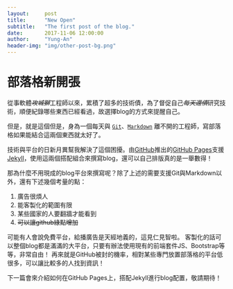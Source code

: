 ```yaml
---
layout:     post
title:      "New Open"
subtitle:   "The first post of the blog."
date:       2017-11-06 12:00:00
author:     "Yung-An"
header-img: "img/other-post-bg.png"
---
```


# 部落格新開張

從事軟體~~_攻城獅_~~工程師以來，累積了超多的技術債，為了督促自己~~_每天還債_~~研究技術，順便紀錄哪些東西已經看過，故選擇blog的方式來提醒自己。

但是，就是這個但是，身為一個每天與 [`Git`][gitwiki_eng]、[`Markdown`][markdownwiki_eng] 離不開的工程師，寫部落格如果能結合這兩個東西就太好了。

技術與平台的日新月異幫我解決了這個困擾。由[GitHub](https://github.com/)推出的[GitHub Pages](https://help.github.com/articles/using-jekyll-as-a-static-site-generator-with-github-pages/)支援[Jekyll](https://github.com/jekyll/jekyll)，使用這兩個搭配組合來撰寫blog，還可以自己排版真的是一舉數得！

那為什麼不用現成的blog平台來撰寫呢？除了上述的需要支援Git與Markdown以外，還有下述幾個考量的點：
1. 廣告很煩人
2. 能客製化的範圍有限
3. 某些國家的人要翻牆才能看到
4. ~~可以讓github綠點增加~~

可能有人會說免費平台，給播廣告是天經地義的，這見仁見智啦。
客製化的話可以整個blog都是滿滿的大平台，只要有辦法使用現有的前端套件JS、Bootstrap等等，非常自由！
再來就是GitHub被封的機率，相對某些專門放置部落格的平台低很多，可以讓比較多的人找到資訊！

下一篇會來介紹如何在GitHub Pages上，搭配Jekyll進行blog配置，敬請期待！

[gitwiki_eng]: https://en.wikipedia.org/wiki/Git       "Git on wiki"    
[markdownwiki_eng]: https://en.wikipedia.org/wiki/Markdown  "Markdown on wiki"
